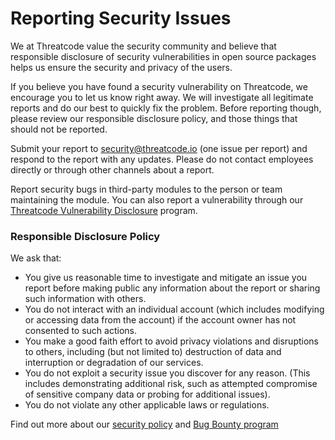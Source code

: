# Reporting Security Issues

We at Threatcode value the security community and believe that responsible disclosure of security vulnerabilities in open source packages helps us ensure the security and privacy of the users.

If you believe you have found a security vulnerability on Threatcode, we encourage you to let us know right away. We will investigate all legitimate reports and do our best to quickly fix the problem. Before reporting though, please review our responsible disclosure policy, and those things that should not be reported.

Submit your report to security@threatcode.io (one issue per report) and respond to the report with any updates. Please do not contact employees directly or through other channels about a report.

Report security bugs in third-party modules to the person or team maintaining the module. You can also report a vulnerability through our [Threatcode Vulnerability Disclosure](https://docs.google.com/a/threatcode.io/forms/d/e/1FAIpQLSemwgWZ0JgK1ZULKhy9DZCQ5KulbLEldvmokAuRtt-_nrqNlA/viewform) program.

### Responsible Disclosure Policy

We ask that:

- You give us reasonable time to investigate and mitigate an issue you report before making public any information about the report or sharing such information with others.
- You do not interact with an individual account (which includes modifying or accessing data from the account) if the account owner has not consented to such actions.
- You make a good faith effort to avoid privacy violations and disruptions to others, including (but not limited to) destruction of data and interruption or degradation of our services.
- You do not exploit a security issue you discover for any reason. (This includes demonstrating additional risk, such as attempted compromise of sensitive company data or probing for additional issues).
- You do not violate any other applicable laws or regulations.

Find out more about our [security policy](https://threatcode.io/docs/security) and [Bug Bounty program](https://threatcode.io/docs/security#threatcode-s-vulnerability-disclosure-program)
